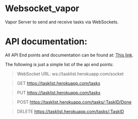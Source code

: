 # Websocket_vapor
Vapor Server to send and receive tasks via WebSockets.


# API documentation:
All API End points and documentation can be found at:
[This link](https://documenter.getpostman.com/view/25899752/2s93RKyvV9#d8b61621-a447-4885-90c6-2d0ae9aee586).

The following is just a simple list of the api end points:

>WebSocket URL: ws://tasklist.herokuapp.com/socket

>GET https://tasklist.herokuapp.com/tasks

>PUT https://tasklist.herokuapp.com/tasks

>POST https://tasklist.herokuapp.com/tasks/:TaskID/Done

>DELETE https://tasklist.herokuapp.com/tasks/:TaskID

